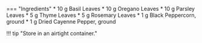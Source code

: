 === "Ingredients"
    * 10 g Basil Leaves
    * 10 g Oregano Leaves
    * 10 g Parsley Leaves
    * 5 g Thyme Leaves
    * 5 g Rosemary Leaves
    * 1 g Black Peppercorn, ground
    * 1 g Dried Cayenne Pepper, ground

!!! tip "Store in an airtight container."
